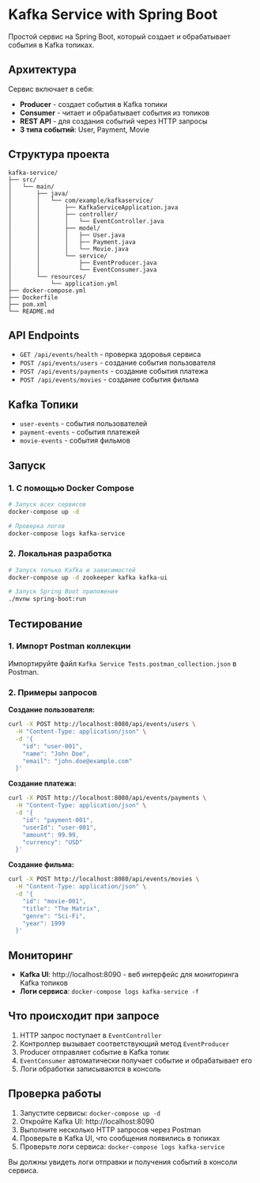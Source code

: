 # Kafka Service with Spring Boot

Простой сервис на Spring Boot, который создает и обрабатывает события в Kafka топиках.

## Архитектура

Сервис включает в себя:
- **Producer** - создает события в Kafka топики
- **Consumer** - читает и обрабатывает события из топиков
- **REST API** - для создания событий через HTTP запросы
- **3 типа событий**: User, Payment, Movie

## Структура проекта

```
kafka-service/
├── src/
│   └── main/
│       ├── java/
│       │   └── com/example/kafkaservice/
│       │       ├── KafkaServiceApplication.java
│       │       ├── controller/
│       │       │   └── EventController.java
│       │       ├── model/
│       │       │   ├── User.java
│       │       │   ├── Payment.java
│       │       │   └── Movie.java
│       │       └── service/
│       │           ├── EventProducer.java
│       │           └── EventConsumer.java
│       └── resources/
│           └── application.yml
├── docker-compose.yml
├── Dockerfile
├── pom.xml
└── README.md
```

## API Endpoints

- `GET /api/events/health` - проверка здоровья сервиса
- `POST /api/events/users` - создание события пользователя
- `POST /api/events/payments` - создание события платежа
- `POST /api/events/movies` - создание события фильма

## Kafka Топики

- `user-events` - события пользователей
- `payment-events` - события платежей
- `movie-events` - события фильмов

## Запуск

### 1. С помощью Docker Compose

```bash
# Запуск всех сервисов
docker-compose up -d

# Проверка логов
docker-compose logs kafka-service
```

### 2. Локальная разработка

```bash
# Запуск только Kafka и зависимостей
docker-compose up -d zookeeper kafka kafka-ui

# Запуск Spring Boot приложения
./mvnw spring-boot:run
```

## Тестирование

### 1. Импорт Postman коллекции
Импортируйте файл `Kafka Service Tests.postman_collection.json` в Postman.

### 2. Примеры запросов

**Создание пользователя:**
```bash
curl -X POST http://localhost:8080/api/events/users \
  -H "Content-Type: application/json" \
  -d '{
    "id": "user-001",
    "name": "John Doe", 
    "email": "john.doe@example.com"
  }'
```

**Создание платежа:**
```bash
curl -X POST http://localhost:8080/api/events/payments \
  -H "Content-Type: application/json" \
  -d '{
    "id": "payment-001",
    "userId": "user-001",
    "amount": 99.99,
    "currency": "USD"
  }'
```

**Создание фильма:**
```bash
curl -X POST http://localhost:8080/api/events/movies \
  -H "Content-Type: application/json" \
  -d '{
    "id": "movie-001",
    "title": "The Matrix",
    "genre": "Sci-Fi", 
    "year": 1999
  }'
```

## Мониторинг

- **Kafka UI**: http://localhost:8090 - веб интерфейс для мониторинга Kafka топиков
- **Логи сервиса**: `docker-compose logs kafka-service -f`

## Что происходит при запросе

1. HTTP запрос поступает в `EventController`
2. Контроллер вызывает соответствующий метод `EventProducer`
3. Producer отправляет событие в Kafka топик
4. `EventConsumer` автоматически получает событие и обрабатывает его
5. Логи обработки записываются в консоль

## Проверка работы

1. Запустите сервисы: `docker-compose up -d`
2. Откройте Kafka UI: http://localhost:8090
3. Выполните несколько HTTP запросов через Postman
4. Проверьте в Kafka UI, что сообщения появились в топиках
5. Проверьте логи сервиса: `docker-compose logs kafka-service`

Вы должны увидеть логи отправки и получения событий в консоли сервиса.